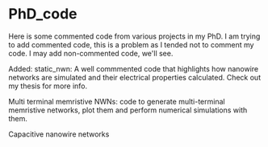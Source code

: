 # PhD_code
Here is some commented code from various projects in my PhD.
I am trying to add commented code, this is a problem as I tended not to comment my code. I may add non-commented code, we'll see.

Added:
static_nwn: A well commmented code that highlights how nanowire networks are simulated and their electrical properties calculated. Check out my thesis for more info.

Multi terminal memristive NWNs: code to generate multi-terminal memristive networks, plot them and perform numerical simulations with them.

Capacitive nanowire networks
